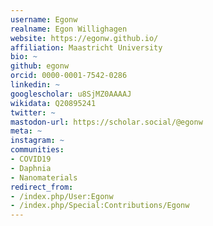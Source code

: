 ```yaml
---
username: Egonw
realname: Egon Willighagen
website: https://egonw.github.io/
affiliation: Maastricht University
bio: ~
github: egonw
orcid: 0000-0001-7542-0286
linkedin: ~
googlescholar: u8SjMZ0AAAAJ
wikidata: Q20895241
twitter: ~
mastodon-url: https://scholar.social/@egonw
meta: ~
instagram: ~
communities: 
- COVID19
- Daphnia
- Nanomaterials
redirect_from:
- /index.php/User:Egonw
- /index.php/Special:Contributions/Egonw
---
```

